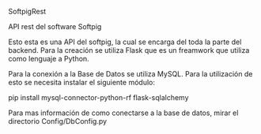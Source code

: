 
SoftpigRest

API rest del software Softpig

Esto esta es una API del softpig, la cual se encarga del toda la parte del backend. Para la creación se utiliza Flask que es un freamwork que utiliza como lenguaje a Python.

Para la conexión a la Base de Datos se utiliza MySQL. Para la utilización de esto se necesita instalar el siguiente módulo:

pip install mysql-connector-python-rf flask-sqlalchemy

Para mas información de como conectarse a la base de datos, mirar el directorio Config/DbConfig.py

